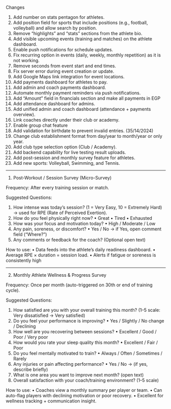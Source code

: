 Changes

1.	Add number on stats pentagon for athletes.
2.	Add position field for sports that include positions (e.g., football, volleyball) and allow search by position.
3.	Remove “highlights” and “stats” sections from the athlete bio.
4.	Add visible upcoming events (training and matches) on the athlete dashboard.
5.	Enable push notifications for schedule updates.
6.	Fix recurring option in events (daily, weekly, monthly repetition) as it is not working.
7.	Remove seconds from event start and end times.
8.	Fix server error during event creation or update.
9.	Add Google Maps link integration for event locations.
10.	Add payments dashboard for athletes to pay.
11.	Add admin and coach payments dashboard.
12.	Automate monthly payment reminders via push notifications.
13.	Add “Amount” field in financials section and make all payments in EGP
14.	Add attendance dashboard for admins.
15.	Add unified admin and coach dashboard (attendance + payments overview).
16.	Link coaches directly under their club or academy.
17.	Enable group chat feature 
18.	Add validation for birthdate to prevent invalid entries. (35/14/2024)
19.	Change club establishment format from day/year to month/year or only year.
20.	Add club type selection option (Club / Academy).
21.	Add backend capability for live testing result uploads.
22.	Add post-session and monthly survey feature for athletes.
23.	Add new sports: Volleyball, Swimming, and Tennis.

---------------------------------------------------------
1. Post-Workout / Session Survey (Micro-Survey)

Frequency: After every training session or match.

Suggested Questions:
1.	How intense was today’s session?
	(1 = Very Easy, 10 = Extremely Hard) → used for RPE (Rate of Perceived Exertion).
2.	How do you feel physically right now?
	•	Great
	•	Tired
	•	Exhausted
3.	How was your focus and motivation today?
	•	High / Moderate / Low
4.	Any pain, soreness, or discomfort?
	•	Yes / No → if Yes, open comment field (“Where?”)
5.	Any comments or feedback for the coach? (Optional open text)

How to use:
•	Data feeds into the athlete’s daily readiness dashboard.
•	Average RPE × duration = session load.
•	Alerts if fatigue or soreness is consistently high

---------------------------------------------------------
2. Monthly Athlete Wellness & Progress Survey

Frequency: Once per month (auto-triggered on 30th or end of training cycle).

Suggested Questions:
1.	How satisfied are you with your overall training this month?
	(1–5 scale: Very dissatisfied → Very satisfied)
2.	Do you feel your performance is improving?
	•	Yes / Slightly / No change / Declining
3.	How well are you recovering between sessions?
	•	Excellent / Good / Poor / Very poor
4.	How would you rate your sleep quality this month?
	•	Excellent / Fair / Poor
5.	Do you feel mentally motivated to train?
	•	Always / Often / Sometimes / Rarely
6.	Any injuries or pain affecting performance?
	•	Yes / No → (if yes, describe briefly)
7.	What is one area you want to improve next month? (open text)
8.	Overall satisfaction with your coach/training environment?
	(1–5 scale)

How to use:
	•	Coaches view a monthly summary per player or team.
	•	Can auto-flag players with declining motivation or poor recovery.
	•	Excellent for wellness tracking + communication insight.